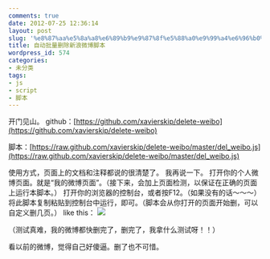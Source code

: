 ```yaml
---
comments: true
date: 2012-07-25 12:36:14
layout: post
slug: '%e8%87%aa%e5%8a%a8%e6%89%b9%e9%87%8f%e5%88%a0%e9%99%a4%e6%96%b0%e6%b5%aa%e5%be%ae%e5%8d%9a%e8%84%9a%e6%9c%ac'
title: 自动批量删除新浪微博脚本
wordpress_id: 574
categories:
- 未分类
tags:
- js
- script
- 脚本
---
```


开门见山。
github：[https://github.com/xavierskip/delete-weibo](https://github.com/xavierskip/delete-weibo)

脚本：[https://raw.github.com/xavierskip/delete-weibo/master/del_weibo.js](https://raw.github.com/xavierskip/delete-weibo/master/del_weibo.js)



使用方式，页面上的文档和注释都说的很清楚了。
我再说一下。
打开你的个人微博页面。就是“我的微博页面”。（接下来，会加上页面检测，以保证在正确的页面上运行本脚本。）
打开你的浏览器的控制台，或者按F12。（如果没有的话～～～）
将此脚本复制粘贴到控制台中运行，即可。（脚本会从你打开的页面开始删，可以自定义删几页。）
like this：
![](http://ww1.sinaimg.cn/large/80733bd4gw1dv9d87o5dhj.jpg)

（测试真难，我的微博都快删完了，删完了，我拿什么测试呀！！）

看以前的微博，觉得自己好傻逼。删了也不可惜。
